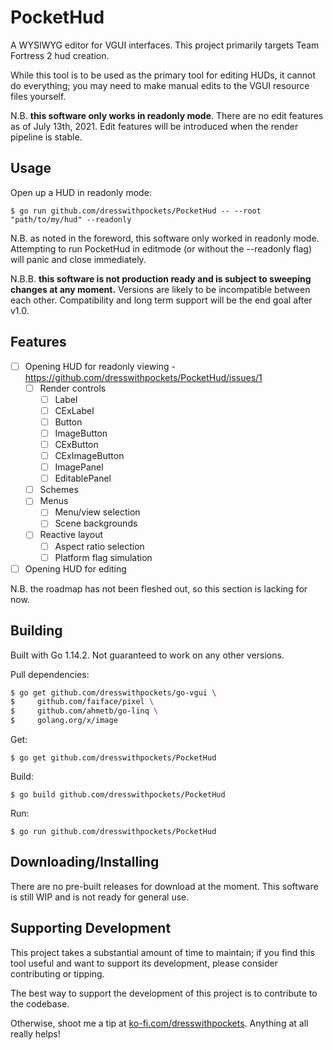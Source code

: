 # PocketHud

A WYSIWYG editor for VGUI interfaces. This project primarily targets Team Fortress 2 hud creation.

While this tool is to be used as the primary tool for editing HUDs, it cannot do everything; you may need to make manual edits to the VGUI resource files yourself.

N.B. **this software only works in readonly mode**. There are no edit features as of July 13th, 2021. Edit features will be introduced when the render pipeline is stable.

## Usage

Open up a HUD in readonly mode:
```shell
$ go run github.com/dresswithpockets/PocketHud -- --root "path/to/my/hud" --readonly
```

N.B. as noted in the foreword, this software only worked in readonly mode. Attempting to run PocketHud in editmode (or without the --readonly flag) will panic and close immediately.

N.B.B. **this software is not production ready and is subject to sweeping changes at any moment.** Versions are likely to be incompatible between each other. Compatibility and long term support will be the end goal after v1.0.

## Features

- [ ] Opening HUD for readonly viewing - https://github.com/dresswithpockets/PocketHud/issues/1
    - [ ] Render controls
        - [ ] Label
        - [ ] CExLabel
        - [ ] Button
        - [ ] ImageButton
        - [ ] CExButton
        - [ ] CExImageButton
        - [ ] ImagePanel
        - [ ] EditablePanel
    - [ ] Schemes
    - [ ] Menus
        - [ ] Menu/view selection
        - [ ] Scene backgrounds
    - [ ] Reactive layout
        - [ ] Aspect ratio selection
        - [ ] Platform flag simulation
- [ ] Opening HUD for editing

N.B. the roadmap has not been fleshed out, so this section is lacking for now.

## Building
Built with Go 1.14.2. Not guaranteed to work on any other versions.

Pull dependencies:

```sh
$ go get github.com/dresswithpockets/go-vgui \
$     github.com/faiface/pixel \
$     github.com/ahmetb/go-linq \
$     golang.org/x/image
```

Get:
```shell
$ go get github.com/dresswithpockets/PocketHud
```

Build:
```shell
$ go build github.com/dresswithpockets/PocketHud
```

Run:
```shell
$ go run github.com/dresswithpockets/PocketHud
```

## Downloading/Installing

There are no pre-built releases for download at the moment. This software is still WIP and is not ready for general use.

## Supporting Development

This project takes a substantial amount of time to maintain; if you find this tool useful and want to support its development, please consider contributing or tipping.

The best way to support the development of this project is to contribute to the codebase.

Otherwise, shoot me a tip at [ko-fi.com/dresswithpockets](https://ko-fi.com/dresswithpockets). Anything at all really helps!